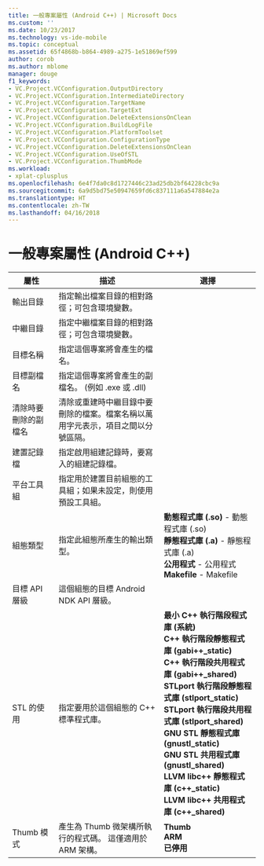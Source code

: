 ```yaml
---
title: 一般專案屬性 (Android C++) | Microsoft Docs
ms.custom: ''
ms.date: 10/23/2017
ms.technology: vs-ide-mobile
ms.topic: conceptual
ms.assetid: 65f4868b-b864-4989-a275-1e51869ef599
author: corob
ms.author: mblome
manager: douge
f1_keywords:
- VC.Project.VCConfiguration.OutputDirectory
- VC.Project.VCConfiguration.IntermediateDirectory
- VC.Project.VCConfiguration.TargetName
- VC.Project.VCConfiguration.TargetExt
- VC.Project.VCConfiguration.DeleteExtensionsOnClean
- VC.Project.VCConfiguration.BuildLogFile
- VC.Project.VCConfiguration.PlatformToolset
- VC.Project.VCConfiguration.ConfigurationType
- VC.Project.VCConfiguration.DeleteExtensionsOnClean
- VC.Project.VCConfiguration.UseOfSTL
- VC.Project.VCConfiguration.ThumbMode
ms.workload:
- xplat-cplusplus
ms.openlocfilehash: 6e4f7da0c8d1727446c23ad25db2bf64228cbc9a
ms.sourcegitcommit: 6a9d5bd75e50947659fd6c837111a6a547884e2a
ms.translationtype: HT
ms.contentlocale: zh-TW
ms.lasthandoff: 04/16/2018
---
```

# <a name="general-project-properties-android-c"></a>一般專案屬性 (Android C++)

屬性 | 描述 | 選擇
--- | ---| ---
輸出目錄 | 指定輸出檔案目錄的相對路徑；可包含環境變數。
中繼目錄 | 指定中繼檔案目錄的相對路徑；可包含環境變數。
目標名稱 | 指定這個專案將會產生的檔名。
目標副檔名 | 指定這個專案將會產生的副檔名。 (例如 .exe 或 .dll)
清除時要刪除的副檔名 | 清除或重建時中繼目錄中要刪除的檔案。檔案名稱以萬用字元表示，項目之間以分號區隔。
建置記錄檔 | 指定啟用組建記錄時，要寫入的組建記錄檔。
平台工具組 | 指定用於建置目前組態的工具組；如果未設定，則使用預設工具組。
組態類型 | 指定此組態所產生的輸出類型。 | **動態程式庫 (.so)** - 動態程式庫 (.so)<br>**靜態程式庫 (.a)** - 靜態程式庫 (.a)<br>**公用程式** - 公用程式<br>**Makefile** - Makefile<br>
目標 API 層級 | 這個組態的目標 Android NDK API 層級。
STL 的使用 | 指定要用於這個組態的 C++ 標準程式庫。 | **最小 C++ 執行階段程式庫 (系統)**<br>**C++ 執行階段靜態程式庫 (gabi++_static)**<br>**C++ 執行階段共用程式庫 (gabi++_shared)**<br>**STLport 執行階段靜態程式庫 (stlport_static)**<br>**STLport 執行階段共用程式庫 (stlport_shared)**<br>**GNU STL 靜態程式庫 (gnustl_static)**<br>**GNU STL 共用程式庫 (gnustl_shared)**<br>**LLVM libc++ 靜態程式庫 (c++_static)**<br>**LLVM libc++ 共用程式庫 (c++_shared)**<br>
Thumb 模式 | 產生為 Thumb 微架構所執行的程式碼。 這僅適用於 ARM 架構。 | **Thumb**<br>**ARM**<br>**已停用**<br>
